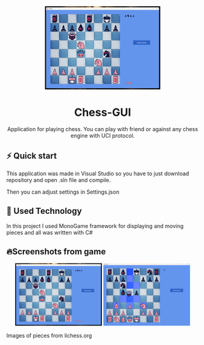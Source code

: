 <div align="center">

 <img src="https://github.com/pietraldo/Chess-GUI/blob/main/obrazki/Zrzut%20ekranu%202024-09-12%20124421.png" width="60%" />

# Chess-GUI

Application for playing chess. You can play with friend or against any chess engine with UCI protocol.

</div>

## ⚡️ Quick start
This application was made in Visual Studio so you have to just download repository and open .sln file and compile. 

Then you can adjust settings in Settings.json


## 📖 Used Technology
In this project I used MonoGame framework for displaying and moving pieces and all was written with C#

## 🔥Screenshots from game
<p align="center">
  <img src="https://github.com/pietraldo/Chess-GUI/blob/main/obrazki/Zrzut%20ekranu%202024-09-12%20124421.png" width="45%" />
  <img src="https://github.com/pietraldo/Chess-GUI/blob/main/obrazki/Zrzut%20ekranu%202024-09-12%20151116.png" width="45%" />
</p>




Images of pieces from lichess.org
